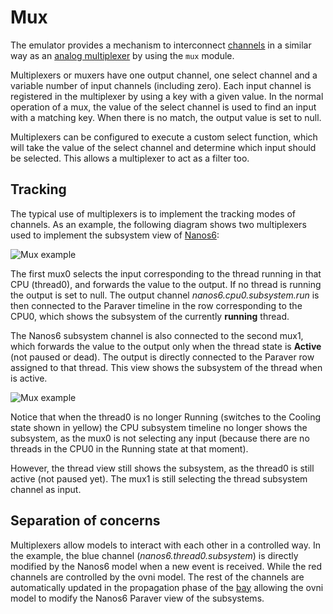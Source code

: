 # Mux

The emulator provides a mechanism to interconnect [channels](channels.md) in a
similar way as an [analog
multiplexer](https://en.wikipedia.org/wiki/Multiplexer) by using the `mux`
module.

Multiplexers or muxers have one output channel, one select channel and a
variable number of input channels (including zero). Each input channel is
registered in the multiplexer by using a key with a given value. In the normal
operation of a mux, the value of the select channel is used to find an input
with a matching key. When there is no match, the output value is set to null.

Multiplexers can be configured to execute a custom select function, which will
take the value of the select channel and determine which input should be
selected. This allows a multiplexer to act as a filter too.

## Tracking

The typical use of multiplexers is to implement the tracking modes of channels.
As an example, the following diagram shows two multiplexers used to implement
the subsystem view of [Nanos6](../user/emulation/nanos6.md):

![Mux example](fig/mux.svg)

The first mux0 selects the input corresponding to the thread running in that
CPU (thread0), and forwards the value to the output. If no thread is running the
output is set to null. The output channel *nanos6.cpu0.subsystem.run* is then
connected to the Paraver timeline in the row corresponding to the CPU0, which
shows the subsystem of the currently **running** thread.

The Nanos6 subsystem channel is also connected to the second mux1, which forwards the
value to the output only when the thread state is **Active** (not paused or
dead). The output is directly connected to the Paraver row assigned to that
thread. This view shows the subsystem of the thread when is active.

![Mux example](fig/mux1.svg)

Notice that when the thread0 is no longer Running (switches to the Cooling
state shown in yellow) the CPU subsystem timeline no longer shows the subsystem,
as the mux0 is not selecting any input (because there are no threads in the CPU0
in the Running state at that moment).

However, the thread view still shows the subsystem, as the thread0 is still 
active (not paused yet). The mux1 is still selecting the thread subsystem
channel as input.

## Separation of concerns

Multiplexers allow models to interact with each other in a controlled way. In
the example, the blue channel (*nanos6.thread0.subsystem*) is directly modified by
the Nanos6 model when a new event is received. While the red channels are
controlled by the ovni model.  The rest of the channels are automatically updated
in the propagation phase of the [bay](patchbay.md) allowing the ovni model to
modify the Nanos6 Paraver view of the subsystems.
